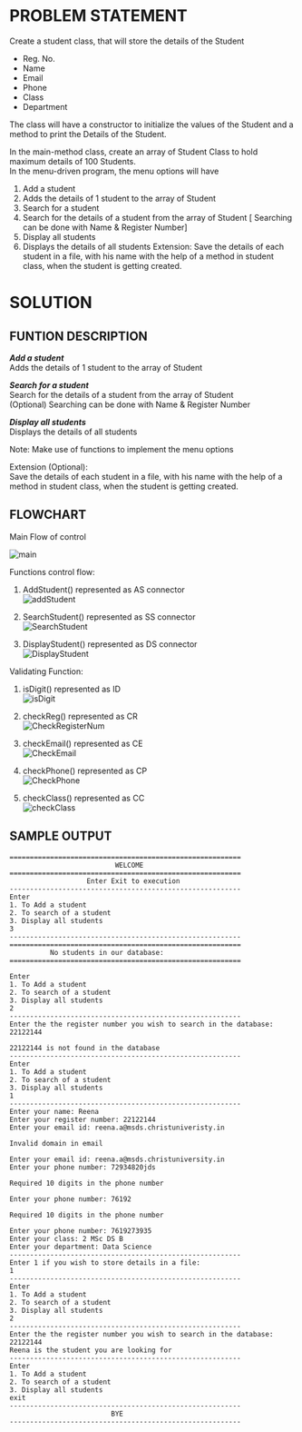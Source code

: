 # PROBLEM STATEMENT  
Create a student class, that will store the details of the Student  
* Reg. No.  
* Name  
* Email  
* Phone  
* Class  
* Department   

The class will have a constructor to initialize the values of the Student and a method to print the Details of the Student.  

In the main-method class, create an array of Student Class to hold maximum details of 100 Students.  
In the menu-driven program, the menu options will have  
1. Add a student
2. Adds the details of 1 student to the array of Student
3. Search for a student
3. Search for the details of a student from the array of Student [ Searching can be done with Name & Register Number]
5. Display all students
6. Displays the details of all students
Extension: Save the details of each student in a file, with his name with the help of a method in student class, when the student is getting created.

# SOLUTION
## FUNTION DESCRIPTION   
_**Add a student**_   
Adds the details of 1 student to the array of Student  

_**Search for a student**_   
Search for the details of a student from the array of Student  
(Optional) Searching can be done with Name & Register Number  

_**Display all students**_      
Displays the details of all students  

Note: Make use of functions to implement the menu options  

Extension (Optional):  
Save the details of each student in a file, with his name with the help of a method in student class, when the student is getting created.  

## FLOWCHART   
Main Flow of control  

![main](https://user-images.githubusercontent.com/118504536/225352002-c8e5f9e9-c7d8-4d58-8a7e-26a50a05456f.png)  

Functions control flow:  
1. AddStudent() represented as AS connector  
![addStudent](https://user-images.githubusercontent.com/118504536/225360660-061c4a94-92e0-4384-b5bc-b758c95a14fa.png)

2. SearchStudent() represented as SS connector  
![SearchStudent](https://user-images.githubusercontent.com/118504536/225360728-c373b573-0bb2-4941-af47-1d09036ab312.png)

3. DisplayStudent() represented as DS connector  
![DisplayStudent](https://user-images.githubusercontent.com/118504536/225360780-6190634e-54e3-4dcf-afd7-5296dc9b9c91.png)

Validating Function:  
1. isDigit() represented as ID  
![isDigit](https://user-images.githubusercontent.com/118504536/225515363-fe6025e2-ef06-4eec-b786-908af1a9ec36.png)
  
2. checkReg() represented as CR    
![CheckRegisterNum](https://user-images.githubusercontent.com/118504536/225515971-df8dfe5d-f3f0-407b-b3ab-af6c20afe318.png)  

3. checkEmail() represented as CE   
![CheckEmail](https://user-images.githubusercontent.com/118504536/225516061-68ecf787-fd63-4b87-a53c-973c75274152.png)

4. checkPhone() represented as CP  
![CheckPhone](https://user-images.githubusercontent.com/118504536/225516111-3bc53b8f-5ae7-4bfc-991b-e6eb01c3db92.png)

5. checkClass() represented as CC  
![checkClass](https://user-images.githubusercontent.com/118504536/225516148-2ac711a8-f67d-4350-902e-8c06d7dbf53f.png)

## SAMPLE OUTPUT
```
=========================================================
                          WELCOME
=========================================================
                   Enter Exit to execution
---------------------------------------------------------
Enter
1. To Add a student
2. To search of a student
3. Display all students
3
---------------------------------------------------------
=========================================================
          No students in our database:
=========================================================

Enter
1. To Add a student
2. To search of a student
3. Display all students
2
---------------------------------------------------------
Enter the the register number you wish to search in the database: 22122144

22122144 is not found in the database
---------------------------------------------------------
Enter
1. To Add a student
2. To search of a student
3. Display all students
1
---------------------------------------------------------
Enter your name: Reena
Enter your register number: 22122144
Enter your email id: reena.a@msds.christuniveristy.in

Invalid domain in email

Enter your email id: reena.a@msds.christuniversity.in 
Enter your phone number: 72934820jds

Required 10 digits in the phone number

Enter your phone number: 76192

Required 10 digits in the phone number

Enter your phone number: 7619273935
Enter your class: 2 MSc DS B 
Enter your department: Data Science
---------------------------------------------------------
Enter 1 if you wish to store details in a file:
1
---------------------------------------------------------
Enter
1. To Add a student
2. To search of a student
3. Display all students
2
---------------------------------------------------------
Enter the the register number you wish to search in the database: 22122144
Reena is the student you are looking for
---------------------------------------------------------
Enter
1. To Add a student
2. To search of a student
3. Display all students
exit
---------------------------------------------------------
                         BYE
---------------------------------------------------------
```
